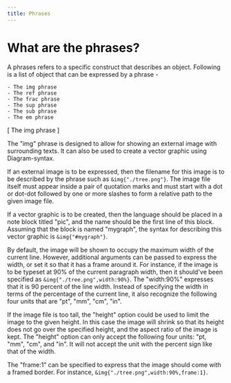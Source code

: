 ```yaml
---
title: Phrases
---
```


# What are the phrases?

A phrases refers to a specific construct that
describes an object. Following is a list of 
object that can be expressed by a phrase -

~~~
- The img phrase
- The ref phrase
- The frac phrase
- The sup phrase
- The sub phrase
- The em phrase
~~~

[ The img phrase ]

The "img" phrase is designed to allow for showing an external
image with surrounding texts. It can also be used to create a 
vector graphic using Diagram-syntax. 

If an external image is to be expressed, then the filename 
for this image is to be described by the phrase such as
``&img{"./tree.png"}``.  The image file itself must appear
inside a pair of quotation marks and must
start with a dot or dot-dot followed by one or more 
slashes to form a relative path to the given image file. 

If a vector graphic is to be created, then the language 
should be placed in a note block titled "pic", and the name
should be the first line of this block. Assuming that
the block is named "mygraph", the syntax for describing
this vector graphic is ``&img{"#mygraph"}``. 

By default, the image will be shown to occupy the maximum
width of the current line. However, additional
arguments can be passed to express the width, or set it
so that it has a frame around it.
For instance, if the image is to be
typeset at 90% of the current paragraph width, then
it should've been specified as ``&img{"./tree.png",width:90%}``.
The "width:90%" expresses that it is 90 percent of the line width.
Instead of specifying the width in terms of the percentage of the 
current line, it also recognize the following
four units that are "pt", "mm", "cm", "in".

If the image file is too tall, the "height" option could be used
to limit the image to the given height. In this case the image will
shrink so that its height does not go over the specified height,
and the aspect ratio of the image is kept. The "height" option
can only accept the following four units: "pt, "mm", "cm", and "in".
It will not accept the unit with the percent sign like that
of the width. 

The "frame:1" can be specified to express that the image should
come with a framed border. For instance,
``&img{"./tree.png",width:90%,frame:1}``.

